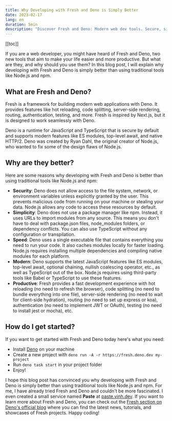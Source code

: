 ```yaml
---
title: Why Developing with Fresh and Deno is Simply Better
date: 2023-02-17
lang: en
duration: 5min
description: "Discover Fresh and Deno: Modern web dev tools. Secure, simple, speedy. Say goodbye to Node.js/npm complexities. Start coding with Fresh and Deno now!"
---
```


[[toc]]

If you are a web developer, you might have heard of Fresh and Deno, two new tools that aim to make your life easier and more productive. But what are they, and why should you use them? In this blog post, I will explain why developing with Fresh and Deno is simply better than using traditional tools like Node.js and npm.

## What are Fresh and Deno?

Fresh is a framework for building modern web applications with Deno. It provides features like hot reloading, code splitting, server-side rendering, routing, authentication, testing, and more. Fresh is inspired by Next.js, but it is designed to work seamlessly with Deno.

Deno is a runtime for JavaScript and TypeScript that is secure by default and supports modern features like ES modules, top-level await, and native HTTP/2. Deno was created by Ryan Dahl, the original creator of Node.js, who wanted to fix some of the design flaws of Node.js.

## Why are they better?

Here are some reasons why developing with Fresh and Deno is better than using traditional tools like Node.js and npm:

- **Security**: Deno does not allow access to the file system, network, or environment variables unless explicitly granted by the user. This prevents malicious code from running on your machine or stealing your data. Node.js allows any code to access these resources by default.
- **Simplicity**: Deno does not use a package manager like npm. Instead, it uses URLs to import modules from any source. This means you don't have to deal with package.json files, node_modules folders, or dependency conflicts. You can also use TypeScript without any configuration or transpilation.
- **Speed**: Deno uses a single executable file that contains everything you need to run your code. It also caches modules locally for faster loading. Node.js requires installing multiple dependencies and compiling native modules for each platform.
- **Modern**: Deno supports the latest JavaScript features like ES modules, top-level await, optional chaining, nullish coalescing operator, etc., as well as TypeScript out of the box. Node.js requires using third-party tools like Babel or TypeScript to use these features.
- **Productive**: Fresh provides a fast development experience with hot reloading (no need to refresh the browser), code splitting (no need to bundle everything into one file), server-side rendering (no need to wait for client-side hydration), routing (no need to set up express or koa), authentication (no need to implement JWT or OAuth), testing (no need to install jest or mocha), etc.

## How do I get started?

If you want to get started with Fresh and Deno today here's what you need:

- Install [Deno](https://deno.land/#installation) on your machine
- Create a new project with `deno run -A -r https://fresh.deno.dev my-project`
- Run `deno task start` in your project folder
- Enjoy!

I hope this blog post has convinced you why developing with Fresh and Deno is simply better than using traditional tools like Node.js and npm. For me, I have already tried Fresh and Deno and couldn't be more fascinated. I even created a small service named **Paste** at [paste.vinh.dev](https://paste.vinh.dev). If you want to learn more about Fresh and Deno, you can check out the [Fresh section on Deno's official blog](https://deno.com/blog?tag=fresh) where you can find the latest news, tutorials, and showcases of Fresh projects. Happy coding!
